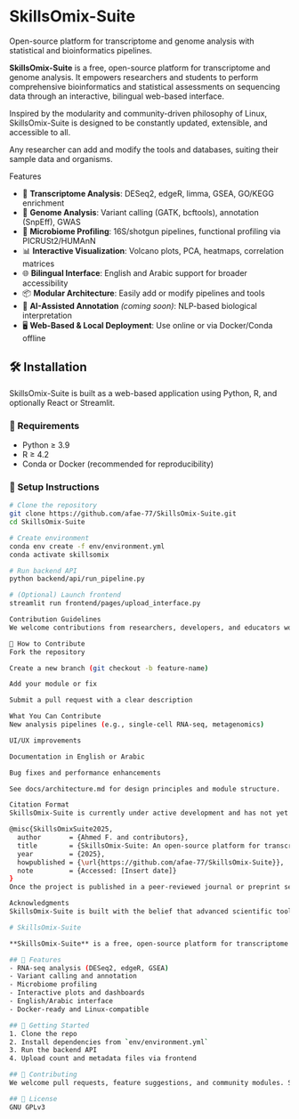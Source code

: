 # SkillsOmix-Suite
Open-source platform for transcriptome and genome analysis with statistical and bioinformatics pipelines.

**SkillsOmix-Suite** is a free, open-source platform for transcriptome and genome analysis. It empowers researchers and students to perform comprehensive bioinformatics and statistical assessments on sequencing data through an interactive, bilingual web-based interface.

Inspired by the modularity and community-driven philosophy of Linux, SkillsOmix-Suite is designed to be constantly updated, extensible, and accessible to all.

Any researcher can add and modify the tools and databases, suiting their sample data and organisms.

Features

- 🔬 **Transcriptome Analysis**: DESeq2, edgeR, limma, GSEA, GO/KEGG enrichment
- 🧬 **Genome Analysis**: Variant calling (GATK, bcftools), annotation (SnpEff), GWAS
- 🌱 **Microbiome Profiling**: 16S/shotgun pipelines, functional profiling via PICRUSt2/HUMAnN
- 📊 **Interactive Visualization**: Volcano plots, PCA, heatmaps, correlation matrices
- 🌐 **Bilingual Interface**: English and Arabic support for broader accessibility
- 📦 **Modular Architecture**: Easily add or modify pipelines and tools
- 🧠 **AI-Assisted Annotation** *(coming soon)*: NLP-based biological interpretation
- 🖥️ **Web-Based & Local Deployment**: Use online or via Docker/Conda offline

## 🛠️ Installation

SkillsOmix-Suite is built as a web-based application using Python, R, and optionally React or Streamlit.

### 🔹 Requirements
- Python ≥ 3.9
- R ≥ 4.2
- Conda or Docker (recommended for reproducibility)

### 🔹 Setup Instructions

```bash
# Clone the repository
git clone https://github.com/afae-77/SkillsOmix-Suite.git
cd SkillsOmix-Suite

# Create environment
conda env create -f env/environment.yml
conda activate skillsomix

# Run backend API
python backend/api/run_pipeline.py

# (Optional) Launch frontend
streamlit run frontend/pages/upload_interface.py

Contribution Guidelines
We welcome contributions from researchers, developers, and educators worldwide.

🔹 How to Contribute
Fork the repository

Create a new branch (git checkout -b feature-name)

Add your module or fix

Submit a pull request with a clear description

What You Can Contribute
New analysis pipelines (e.g., single-cell RNA-seq, metagenomics)

UI/UX improvements

Documentation in English or Arabic

Bug fixes and performance enhancements

See docs/architecture.md for design principles and module structure.

Citation Format
SkillsOmix-Suite is currently under active development and has not yet been formally published. If you use it in your research, please cite it as follows:

@misc{SkillsOmixSuite2025,
  author       = {Ahmed F. and contributors},
  title        = {SkillsOmix-Suite: An open-source platform for transcriptome and genome analysis},
  year         = {2025},
  howpublished = {\url{https://github.com/afae-77/SkillsOmix-Suite}},
  note         = {Accessed: [Insert date]}
}
Once the project is published in a peer-reviewed journal or preprint server, we will update this section with the official citation.

Acknowledgments
SkillsOmix-Suite is built with the belief that advanced scientific tools should be free, transparent, and accessible to all. We thank the open-source community and all contributors who share this vision.

# SkillsOmix-Suite

**SkillsOmix-Suite** is a free, open-source platform for transcriptome and genome analysis. It integrates statistical and bioinformatics pipelines with a modular, bilingual interface.

## 🚀 Features
- RNA-seq analysis (DESeq2, edgeR, GSEA)
- Variant calling and annotation
- Microbiome profiling
- Interactive plots and dashboards
- English/Arabic interface
- Docker-ready and Linux-compatible

## 🧪 Getting Started
1. Clone the repo
2. Install dependencies from `env/environment.yml`
3. Run the backend API
4. Upload count and metadata files via frontend

## 🤝 Contributing
We welcome pull requests, feature suggestions, and community modules. See `docs/architecture.md` for guidelines.

## 📜 License
GNU GPLv3








